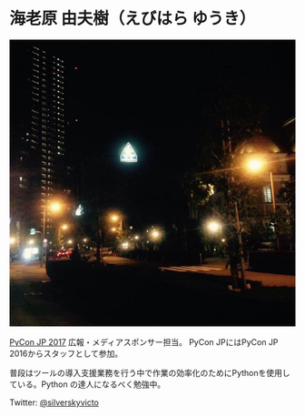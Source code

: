 # 海老原 由夫樹（えびはら ゆうき）
![](./_static/yebihara.jpg)

[PyCon JP 2017](https://pycon.jp/2017/) 広報・メディアスポンサー担当。
PyCon JPにはPyCon JP 2016からスタッフとして参加。

普段はツールの導入支援業務を行う中で作業の効率化のためにPythonを使用している。Python の達人になるべく勉強中。

Twitter: [@silverskyvicto](https://twitter.com/silverskyvicto)
